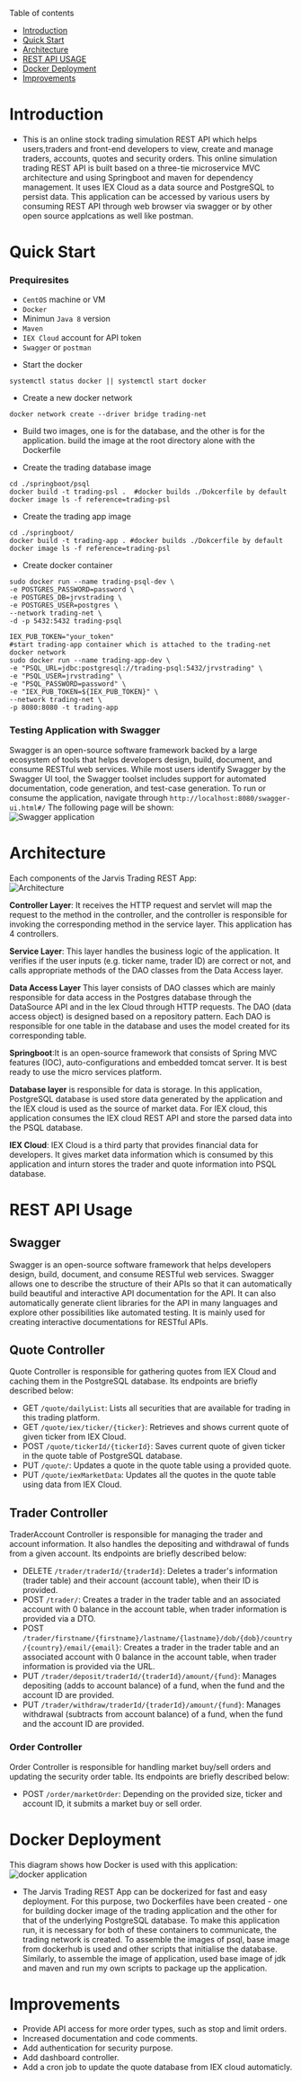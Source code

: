Table of contents
* [Introduction](#Introduction)
* [Quick Start](#Quick-Start)
* [Architecture](#Architecture)
* [REST API USAGE](#REST-API-Usage)
* [Docker Deployment](#Docker-Deployment)
* [Improvements](#Improvements)

# Introduction
- This is an online stock trading simulation REST API which helps users,traders and front-end developers to view, create and manage traders, accounts, quotes and
security orders. This online simulation trading REST API is built based on a three-tie microservice MVC architecture and using Springboot and maven for dependency management.
It uses IEX Cloud as a data source and PostgreSQL to persist data.
This application can be accessed by various users by consuming REST API through web browser via swagger or by other open source applcations as well like postman.

# Quick Start

### Prequiresites
 *  `CentOS` machine or VM
 *  `Docker`
 *  Minimun `Java 8` version
 *  `Maven`
 *  `IEX Cloud` account for API token
 *  `Swagger` or `postman`
- Start the docker
```$xslt
systemctl status docker || systemctl start docker
```
- Create a new docker network
```$xslt
docker network create --driver bridge trading-net
```
- Build two images, one is for the database, and the other is for the application. build the image at the root directory alone with the Dockerfile

- Create the trading database image
```
cd ./springboot/psql
docker build -t trading-psl .  #docker builds ./Dokcerfile by default
docker image ls -f reference=trading-psl
```
- Create the trading app image
```$xslt
cd ./springboot/
docker build -t trading-app . #docker builds ./Dokcerfile by default
docker image ls -f reference=trading-psl
```
- Create docker container
```$xslt
sudo docker run --name trading-psql-dev \
-e POSTGRES_PASSWORD=password \
-e POSTGRES_DB=jrvstrading \
-e POSTGRES_USER=postgres \
--network trading-net \
-d -p 5432:5432 trading-psql

IEX_PUB_TOKEN="your_token"
#start trading-app container which is attached to the trading-net docker network
sudo docker run --name trading-app-dev \
-e "PSQL_URL=jdbc:postgresql://trading-psql:5432/jrvstrading" \
-e "PSQL_USER=jrvstrading" \
-e "PSQL_PASSWORD=password" \
-e "IEX_PUB_TOKEN=${IEX_PUB_TOKEN}" \
--network trading-net \
-p 8080:8080 -t trading-app
```

### Testing Application with Swagger
Swagger is an open-source software framework backed by a large ecosystem of tools that helps developers design, build, document, and consume RESTful web services. While most users identify Swagger by the Swagger UI tool, the Swagger toolset includes support for automated documentation, code generation, and test-case generation.
To run or consume the application, navigate through `http://localhost:8080/swagger-ui.html#/`
The following page will be shown:  
![Swagger application](/springboot/assets/swagger.jpg)

# Architecture
Each components of the Jarvis Trading REST App:  
![Architecture](/springboot/assets/trading_app_Arch.jpg)

**Controller Layer**: It receives the HTTP request and servlet will map the request to the method in the controller, and the controller is responsible for invoking the corresponding method in the service layer. This application has 4 controllers.    

**Service Layer**: This layer handles the business logic of the application. It verifies if the user
 inputs (e.g. ticker name, trader ID) are correct or not, and calls appropriate methods of the DAO
 classes from the Data Access layer.  

**Data Access Layer** This layer consists of DAO classes which are mainly responsible for data
access in the Postgres database through the DataSource API and in the Iex Cloud through HTTP requests. The DAO (data access object) is designed based on a repository pattern. Each DAO is responsible for one table in the database and uses the model created for its corresponding table.

**Springboot**:It is an open-source framework that consists of Spring MVC features (IOC), auto-configurations and embedded tomcat server. It is best ready to use the micro services platform.	 	

**Database layer** is responsible for data is storage. In this application, PostgreSQL database is used store data generated by the application and the IEX cloud is used as the source of market data. For IEX cloud, this application consumes the IEX cloud REST API and store the parsed data into the PSQL database.

**IEX Cloud**: IEX Cloud is a third party that provides financial data for developers. It gives market data information which is consumed by this application and inturn stores the trader and quote information  into PSQL database.

# REST API Usage
## Swagger
Swagger is an open-source software framework that helps developers design, build, document, and
consume RESTful web services.  Swagger allows one to describe the structure of their APIs so that it
 can automatically build beautiful and interactive API documentation for the API. It can also
 automatically generate client libraries for the API in many languages and explore other
 possibilities like automated testing. It is mainly used for creating interactive documentations for
 RESTful APIs.
## Quote Controller
Quote Controller is responsible for gathering quotes from IEX Cloud and caching them in the
PostgreSQL database. Its endpoints are briefly described below:
- GET `/quote/dailyList`: Lists all securities that are available for trading in this trading
platform.
- GET `/quote/iex/ticker/{ticker}`: Retrieves and shows current quote of given ticker from IEX Cloud.
- POST `/quote/tickerId/{tickerId}`: Saves current quote of given ticker in the quote table of
PostgreSQL database.
- PUT `/quote/`: Updates a quote in the quote table using a provided quote.
- PUT `/quote/iexMarketData`: Updates all the quotes in the quote table using data from IEX Cloud.
## Trader Controller
TraderAccount Controller is responsible for managing the trader and account information. It also
handles the depositing and withdrawal of funds from a given account. Its endpoints are briefly
described below:
- DELETE `/trader/traderId/{traderId}`: Deletes a trader's information (trader table) and their
account (account table), when their ID is provided.
- POST `/trader/`: Creates a trader in the trader table and an associated account with 0 balance in
the account table, when trader information is provided via a DTO.
- POST `/trader/firstname/{firstname}/lastname/{lastname}/dob/{dob}/country/{country}/email/{email}`:
Creates a trader in the trader table and an associated account with 0 balance in the account table,
when trader information is provided via the URL.
- PUT `/trader/deposit/traderId/{traderId}/amount/{fund}`: Manages depositing (adds to account
balance) of a fund, when the fund and the account ID are provided.
- PUT `/trader/withdraw/traderId/{traderId}/amount/{fund}`: Manages withdrawal (subtracts from
account balance) of a fund, when the fund and the account ID are provided.
### Order Controller
Order Controller is responsible for handling market buy/sell orders and updating the security order
table. Its endpoints are briefly described below:
- POST `/order/marketOrder`: Depending on the provided size, ticker and account ID, it submits a
market buy or sell order.

# Docker Deployment
This diagram shows how Docker is used with this application:  
![docker application](/springboot/assets/Trading_App_Docker_Arch.jpg)
- The Jarvis Trading REST App can be dockerized for fast and easy deployment. For this purpose, two Dockerfiles have been created - one for building docker image of the trading application and the other for that of the underlying PostgreSQL database. To make this application run, it is necessary for both of these containers to communicate, the trading network is created. To assemble the images of psql, base image from dockerhub is used and other scripts that  initialise the database. Similarly, to assemble the image of application, used base image of jdk and maven and run my own scripts to package up the application.

# Improvements
- Provide API access for more order types, such as stop and limit orders.
- Increased documentation and code comments.
- Add authentication for security purpose.
- Add dashboard controller.
- Add a cron job to update the quote database from IEX cloud automaticly.
